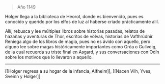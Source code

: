 > Año 1149

Holger llega a la biblioteca de Heorot, donde es bienvenido, pues es conocido y querido por los elfos de luz al haberse criado prácticamente allí.

Allí, rebusca y lee múltiples libros sobre historias pasadas, relatos de hazañas y aventuras de Thor, escritos de völvas, historias de Vafthrúdnir. Reniega algo de los libros de magia, pues no es ávido con aquello, pero alguno lee sobre magas históricamente importantes como Gróa o Gullveig, de la cual recuerda su triste final en Asgard, y sus conversaciones con Odín sobre los motivos que lo llevaron a aquello.

---

[[Holger regresa a su hogar de la infancia, Alfheim]], [[Nacen Vilh, Yves, Sveinn y Holger]]